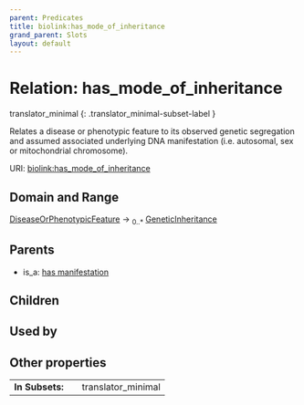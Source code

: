 ```yaml
---
parent: Predicates
title: biolink:has_mode_of_inheritance
grand_parent: Slots
layout: default
---
```


# Relation: has_mode_of_inheritance

translator_minimal
{: .translator_minimal-subset-label }


Relates a disease or phenotypic feature to its observed genetic segregation and assumed associated underlying DNA manifestation (i.e. autosomal, sex or mitochondrial chromosome).

URI: [biolink:has_mode_of_inheritance](https://w3id.org/biolink/vocab/has_mode_of_inheritance)

## Domain and Range

[DiseaseOrPhenotypicFeature](DiseaseOrPhenotypicFeature.md) ->  <sub>0..\*</sub> [GeneticInheritance](GeneticInheritance.md)

## Parents

 *  is_a: [has manifestation](has_manifestation.md)

## Children


## Used by


## Other properties

|  |  |  |
| --- | --- | --- |
| **In Subsets:** | | translator_minimal |

